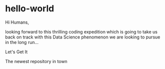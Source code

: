 # hello-world

Hi Humans, 

looking forward to this thrilling coding expedition which is going to take us back on track with this Data Science phenomenon we are looking to pursue in the long run...

Let's Get It

The newest repository in town
